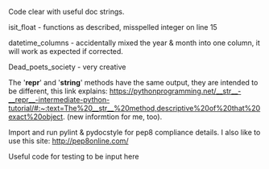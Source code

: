 Code clear with useful doc strings.

isit_float  - functions as described, misspelled integer on line 15

datetime_columns - accidentally mixed the year & month into one column, it will work as expected if corrected.

Dead_poets_society - very creative

The '__repr__' and '__string__' methods have the same output, they are intended to be different, this link explains:
https://pythonprogramming.net/__str__-__repr__-intermediate-python-tutorial/#:~:text=The%20__str__%20method,descriptive%20of%20that%20exact%20object.
(new informtion for me, too).

Import and run pylint & pydocstyle for pep8 compliance details. I also like to use this site: http://pep8online.com/

Useful code for testing to be input here

